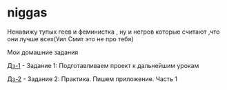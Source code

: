 # niggas
Ненавижу тупых геев и феминистка , ну и негров которые считают ,что они лучше всех(Уил Смит это не про тебя)  

Мои домашние задания

[Дз-1](http://niggas.github.io/homework-1/ "Моя готовая домашка") - Задание 1: Подготавливаем проект к дальнейшим урокам

[Дз-2](http://niggas.github.io/homework/ "Моя готовая домашка") - Задание 2: Практика. Пишем приложение. Часть 1
